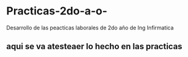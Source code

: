 # Practicas-2do-a-o-
Desarrollo de las peacticas laborales de 2do año de  Ing Infirmatica
## aqui se va atesteaer lo hecho en las practicas
